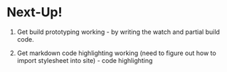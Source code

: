 # Next-Up!

  1. Get build prototyping working - by writing the watch and partial build code.

  3. Get markdown code highlighting working (need to figure out how to import stylesheet into site)
    - code highlighting
